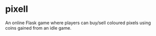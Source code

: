 # pixell
An online Flask game where players can buy/sell coloured pixels using coins gained from an idle game.
